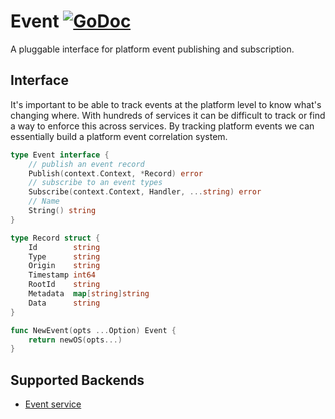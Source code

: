 # Event [![GoDoc](https://godoc.org/github.com/pydio/go-os?status.svg)](https://godoc.org/github.com/pydio/go-os/event)

A pluggable interface for platform event publishing and subscription.

## Interface

It's important to be able to track events at the platform level to know what's changing where. With 
hundreds of services it can be difficult to track or find a way to enforce this across services. 
By tracking platform events we can essentially build a platform event correlation system.

```go
type Event interface {
	// publish an event record
	Publish(context.Context, *Record) error
	// subscribe to an event types
	Subscribe(context.Context, Handler, ...string) error
	// Name
	String() string
}

type Record struct {
	Id        string
	Type      string
	Origin    string
	Timestamp int64
	RootId    string
	Metadata  map[string]string
	Data      string
}

func NewEvent(opts ...Option) Event {
	return newOS(opts...)
}
```

## Supported Backends
- [Event service](https://github.com/micro/event-srv)
